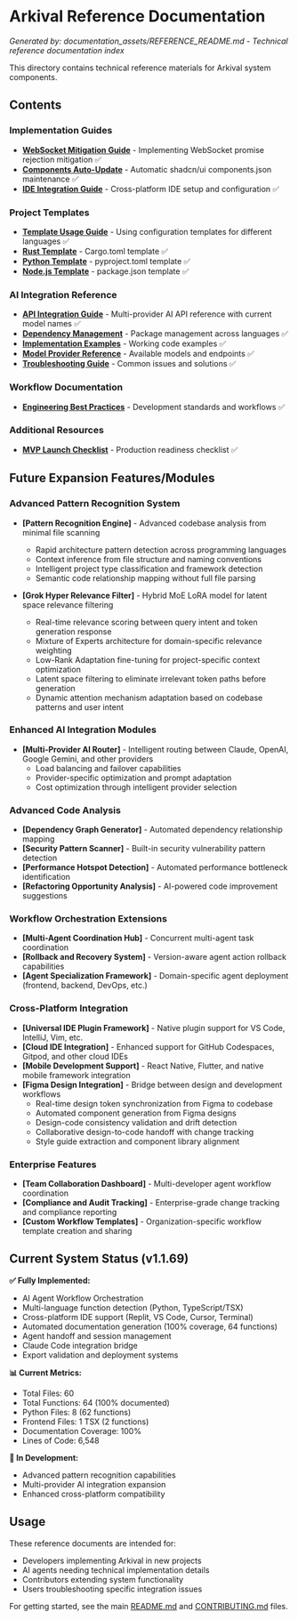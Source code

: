 # Arkival Reference Documentation

*Generated by: documentation_assets/REFERENCE_README.md - Technical reference documentation index*

This directory contains technical reference materials for Arkival system components.

## Contents

### Implementation Guides
- **[WebSocket Mitigation Guide](WEBSOCKET_MITIGATION.md)** - Implementing WebSocket promise rejection mitigation ✅
- **[Components Auto-Update](COMPONENTS_AUTO_UPDATE.md)** - Automatic shadcn/ui components.json maintenance ✅
- **[IDE Integration Guide](IDE_INTEGRATION.md)** - Cross-platform IDE setup and configuration ✅

### Project Templates
- **[Template Usage Guide](project_templates/TEMPLATE_USAGE_GUIDE.md)** - Using configuration templates for different languages ✅
- **[Rust Template](project_templates/rust_cargo_template.toml)** - Cargo.toml template ✅
- **[Python Template](project_templates/python_pyproject_template.toml)** - pyproject.toml template ✅
- **[Node.js Template](project_templates/nodejs_package_template.json)** - package.json template ✅

### AI Integration Reference
- **[API Integration Guide](workflow_assets/ai_integrations/ai_api_integration_guide.md)** - Multi-provider AI API reference with current model names ✅
- **[Dependency Management](workflow_assets/ai_integrations/dependency_management.md)** - Package management across languages ✅
- **[Implementation Examples](workflow_assets/ai_integrations/implementation_examples.md)** - Working code examples ✅
- **[Model Provider Reference](workflow_assets/ai_integrations/model_provider_reference.md)** - Available models and endpoints ✅
- **[Troubleshooting Guide](workflow_assets/ai_integrations/troubleshooting_guide.md)** - Common issues and solutions ✅

### Workflow Documentation
- **[Engineering Best Practices](workflow_assets/workflow_docs/engineering_best_practices.md)** - Development standards and workflows ✅

### Additional Resources
- **[MVP Launch Checklist](mvp_launch_checklist_prd_v1.md)** - Production readiness checklist ✅

## Future Expansion Features/Modules

### Advanced Pattern Recognition System
- **[Pattern Recognition Engine]** - Advanced codebase analysis from minimal file scanning
  - Rapid architecture pattern detection across programming languages
  - Context inference from file structure and naming conventions
  - Intelligent project type classification and framework detection
  - Semantic code relationship mapping without full file parsing

- **[Grok Hyper Relevance Filter]** - Hybrid MoE LoRA model for latent space relevance filtering
  - Real-time relevance scoring between query intent and token generation response
  - Mixture of Experts architecture for domain-specific relevance weighting
  - Low-Rank Adaptation fine-tuning for project-specific context optimization
  - Latent space filtering to eliminate irrelevant token paths before generation
  - Dynamic attention mechanism adaptation based on codebase patterns and user intent

### Enhanced AI Integration Modules
- **[Multi-Provider AI Router]** - Intelligent routing between Claude, OpenAI, Google Gemini, and other providers
  - Load balancing and failover capabilities
  - Provider-specific optimization and prompt adaptation
  - Cost optimization through intelligent provider selection

### Advanced Code Analysis
- **[Dependency Graph Generator]** - Automated dependency relationship mapping
- **[Security Pattern Scanner]** - Built-in security vulnerability pattern detection
- **[Performance Hotspot Detection]** - Automated performance bottleneck identification
- **[Refactoring Opportunity Analysis]** - AI-powered code improvement suggestions

### Workflow Orchestration Extensions
- **[Multi-Agent Coordination Hub]** - Concurrent multi-agent task coordination
- **[Rollback and Recovery System]** - Version-aware agent action rollback capabilities
- **[Agent Specialization Framework]** - Domain-specific agent deployment (frontend, backend, DevOps, etc.)

### Cross-Platform Integration
- **[Universal IDE Plugin Framework]** - Native plugin support for VS Code, IntelliJ, Vim, etc.
- **[Cloud IDE Integration]** - Enhanced support for GitHub Codespaces, Gitpod, and other cloud IDEs
- **[Mobile Development Support]** - React Native, Flutter, and native mobile framework integration
- **[Figma Design Integration]** - Bridge between design and development workflows
  - Real-time design token synchronization from Figma to codebase
  - Automated component generation from Figma designs
  - Design-code consistency validation and drift detection
  - Collaborative design-to-code handoff with change tracking
  - Style guide extraction and component library alignment

### Enterprise Features
- **[Team Collaboration Dashboard]** - Multi-developer agent workflow coordination
- **[Compliance and Audit Tracking]** - Enterprise-grade change tracking and compliance reporting
- **[Custom Workflow Templates]** - Organization-specific workflow template creation and sharing

## Current System Status (v1.1.69)

**✅ Fully Implemented:**
- AI Agent Workflow Orchestration
- Multi-language function detection (Python, TypeScript/TSX)
- Cross-platform IDE support (Replit, VS Code, Cursor, Terminal)
- Automated documentation generation (100% coverage, 64 functions)
- Agent handoff and session management
- Claude Code integration bridge
- Export validation and deployment systems

**📊 Current Metrics:**
- Total Files: 60
- Total Functions: 64 (100% documented)
- Python Files: 8 (62 functions)
- Frontend Files: 1 TSX (2 functions)
- Documentation Coverage: 100%
- Lines of Code: 6,548

**🚧 In Development:**
- Advanced pattern recognition capabilities
- Multi-provider AI integration expansion
- Enhanced cross-platform compatibility

## Usage

These reference documents are intended for:
- Developers implementing Arkival in new projects
- AI agents needing technical implementation details
- Contributors extending system functionality
- Users troubleshooting specific integration issues

For getting started, see the main [README.md](../../README.md) and [CONTRIBUTING.md](../../CONTRIBUTING.md) files.
